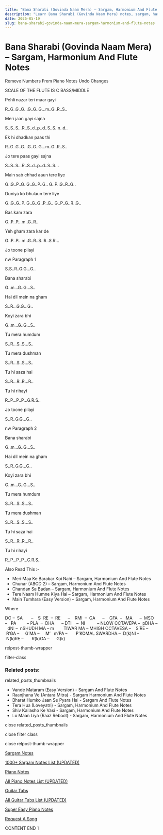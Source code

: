```yaml
---
title: "Bana Sharabi (Govinda Naam Mera) – Sargam, Harmonium And Flute Notes"
description: "Learn Bana Sharabi (Govinda Naam Mera) notes, sargam, harmonium notations and flute notes. Easy step-by-step tutorial for beginners."
date: 2025-05-19
slug: bana-sharabi-govinda-naam-mera-sargam-harmonium-and-flute-notes
---
```


# Bana Sharabi (Govinda Naam Mera) – Sargam, Harmonium And Flute Notes

Remove Numbers From Piano Notes
Undo Changes

SCALE OF THE FLUTE IS C BASS/MIDDLE

Pehli nazar teri maar gayi

R..G..G..G…G..G..G…m..G..R..S..

Meri jaan gayi sajna

S..S..S…R..S..d..p..d..S..S..n..d..

Ek hi dhadkan paas thi

R..G..G..G…G..G..G…m..G..R..S..

Jo tere paas gayi sajna

S..S..S…R..S..d..p..d..S..S…

Main sab chhad aaun tere liye

G..G..P..G..G..G..P..G.. G..P..G..R..G..

Duniya ko bhulaun tere liye

G..G..G..P..G..G..G..P..G.. G..P..G..R..G..

Bas kam zara

G..P..P…m..G..R..

Yeh gham zara kar de

G..P..P…m..G..R..S..R..S.R…

Jo toone pilayi

nw Paragraph 1

S.S..R..G.G…G..

Bana sharabi

G..m…G..G…S..

Hai dil mein na gham

S..R…G.G…G..

Koyi zara bhi

G..m…G..G…S..

Tu mera humdum

S..R…S..S…S..

Tu mera dushman

S..R…S..S…S..

Tu hi saza hai

S..R…R..R…R..

Tu hi rihayi

R..P…P..P…G.R.S..

Jo toone pilayi

S..R..G.G…G..

nw Paragraph 2

Bana sharabi

G..m…G..G…S..

Hai dil mein na gham

S..R..G.G…G..

Koyi zara bhi

G..m…G..G…S..

Tu mera humdum

S..R…S..S…S..

Tu mera dushman

S..R…S..S…S..

Tu hi saza hai

S..R…R..R…R..

Tu hi rihayi

R..P…P..P…G.R.S..

Also Read This :-

* Meri Maa Ke Barabar Koi Nahi – Sargam, Harmonium And Flute Notes
* Chunar (ABCD 2) – Sargam, Harmonium And Flute Notes
* Chandan Sa Badan – Sargam, Harmonium And Flute Notes
* Tere Naam Humne Kiya Hai – Sargam, Harmonium And Flute Notes
* Main Tumhara (Easy Version) – Sargam, Harmonium And Flute Notes

Where

DO –  SA       –    S  RE  –  RE      –    RMI  –  GA      –    GFA  –   MA      –  MSO  –   PA         – PLA  –  DHA      – DTI    –  NI          – NLOW OCTAVEPA –  pDHA –  dNI –  nSHUDH MA – m        TIWAR MA – MHIGH OCTAVESA –    S’RE –     R’GA –     G’MA –     M’   m’PA –       P’KOMAL SWARDHA –  D(k)NI –       N(k)RE –       R(k)GA –      G(k)

relpost-thumb-wrapper

filter-class

### Related posts:

related_posts_thumbnails

* Vande Mataram (Easy Version) - Sargam And Flute Notes
* Raanjhana Ve (Antara Mitra) - Sargam Harmonium And Flute Notes
* Bharat Humko Jaan Se Pyara Hai - Sargam And Flute Notes
* Tera Hua (Loveyatri) - Sargam, Harmonium And Flute Notes
* Shiv Kailasho Ke Vasi - Sargam, Harmonium And Flute Notes
* Lo Maan Liya (Raaz Reboot) - Sargam, Harmonium  And Flute Notes

close related_posts_thumbnails

close filter class

close relpost-thumb-wrapper

[Sargam Notes](https://www.notationsworld.com/sargam-notes.html)

[1000+ Sargam Notes List (UPDATED)](https://www.notationsworld.com/all-songs-list-sargam-notes.html)

[Piano Notes](https://www.notationsworld.com/piano-notes.html)

[All Piano Notes List (UPDATED)](https://www.notationsworld.com/all-songs-list-piano-notes.html)

[Guitar Tabs](https://www.notationsworld.com/guitar-tabs.html)

[All Guitar Tabs List (UPDATED)](https://www.notationsworld.com/all-songs-list-guitar-tabs.html)

[Super Easy Piano Notes](https://studywall.in/)

[Request A Song](https://www.notationsworld.com/request-a-song.html)

CONTENT END 1

